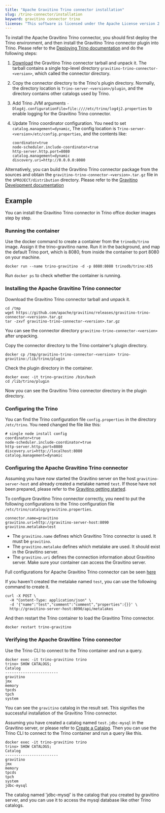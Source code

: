```yaml
---
title: "Apache Gravitino Trino connector installation"
slug: /trino-connector/installation
keyword: gravitino connector trino
license: "This software is licensed under the Apache License version 2."
---
```


To install the Apache Gravitino Trino connector, you should first deploy the Trino environment,
and then install the Gravitino Trino connector plugin into Trino.
Please refer to the [Deploying Trino documentation](https://trino.io/docs/current/installation/deployment.html)
and do the following steps:

1. [Download](https://github.com/apache/gravitino/releases) the Gravitino Trino connector tarball and unpack it.
   The tarball contains a single top-level directory `gravitino-trino-connector-<version>`,
   which called the connector directory.
1. Copy the connector directory to the Trino's plugin directory.
   Normally, the directory location is `Trino-server-<version>/plugin`,
   and the directory contains other catalogs used by Trino.
1. Add Trino JVM arguments `-Dlog4j.configurationFile=file:////etc/trino/log4j2.properties`
   to enable logging for the Gravitino Trino connector.
1. Update Trino coordinator configuration. 
   You need to set `catalog.management=dynamic`,
   The config location is `Trino-server-<version>/etc/config.properties`,
   and the contents like:

   ```text
   coordinator=true
   node-scheduler.include-coordinator=true
   http-server.http.port=8080
   catalog.management=dynamic
   discovery.uri=http://0.0.0.0:8080
   ```

Alternatively, you can build the Gravitino Trino connector package from the sources
and obtain the `gravitino-trino-connector-<version>.tar.gz` file in the `$PROJECT/distribution` directory.
Please refer to the [Gravitino Development documentation](../../develop/how-to-build.md)

## Example

You can install the Gravitino Trino connector in Trino office docker images step by step.

### Running the container

Use the docker command to create a container from the `trinodb/trino` image.
Assign it the trino-gravitino name.
Run it in the background, and map the default Trino port, which is 8080,
from inside the container to port 8080 on your machine.

```shell
docker run --name trino-gravitino -d -p 8080:8080 trinodb/trino:435
```

Run `docker ps` to check whether the container is running.

### Installing the Apache Gravitino Trino connector

Download the Gravitino Trino connector tarball and unpack it.

```shell
cd /tmp
wget https://github.com/apache/gravitino/releases/gravitino-trino-connector-<version>.tar.gz
tar -zxvf gravitino-trino-connector-<version>.tar.gz
```

You can see the connector directory `gravitino-trino-connector-<version>` after unpacking.

Copy the connector directory to the Trino container's plugin directory.

```shell
docker cp /tmp/gravitino-trino-connector-<version> trino-gravitino:/lib/trino/plugin
```

Check the plugin directory in the container.

```shell
docker exec -it trino-gravitino /bin/bash
cd /lib/trino/plugin
```

Now you can see the Gravitino Trino connector directory in the plugin directory.

### Configuring the Trino

You can find the Trino configuration file `config.properties` in the directory `/etc/trino`.
You need changed the file like this:

```text
# single node install config
coordinator=true
node-scheduler.include-coordinator=true
http-server.http.port=8080
discovery.uri=http://localhost:8080
catalog.management=dynamic
```

### Configuring the Apache Gravitino Trino connector

Assuming you have now started the Gravitino server on the host `gravitino-server-host`
and already created a metalake named `test`.
If those have not been prepared, please refer to the [Gravitino getting started](../../getting-started/index.md).

To configure Gravitino Trino connector correctly, you need to put the following configurations
to the Trino configuration file `/etc/trino/catalog/gravitino.properties`.

```text
connector.name=gravitino
gravitino.uri=http://gravitino-server-host:8090
gravitino.metalake=test
```

- The `gravitino.name` defines which Gravitino Trino connector is used. It must be `gravitino`.
- The `gravitino.metalake` defines which metalake are used. It should exist in the Gravitino server.
- The `gravitino.uri` defines the connection information about Gravitino server.
  Make sure your container can access the Gravitino server.

Full configurations for Apache Gravitino Trino connector can be seen [here](configuration.md)

If you haven't created the metalake named `test`, you can use the following command to create it.

```shell
curl -X POST \
  -H "Content-Type: application/json" \
  -d '{"name":"test","comment":"comment","properties":{}}' \
  http://gravitino-server-host:8090/api/metalakes
```

And then restart the Trino container to load the Gravitino Trino connector.

```shell
docker restart trino-gravitino
```

### Verifying the Apache Gravitino Trino connector

Use the Trino CLI to connect to the Trino container and run a query.

```text
docker exec -it trino-gravitino trino
trino> SHOW CATALOGS;
Catalog
------------------------
gravitino
jmx
memory
tpcds
tpch
system
```

You can see the `gravitino` catalog in the result set.
This signifies the successful installation of the Gravitino Trino connector.

Assuming you have created a catalog named `test.jdbc-mysql` in the Gravitino server,
or please refer to [Create a Catalog](../../manage-relational-metadata-using-gravitino.md#create-a-catalog).
Then you can use the Trino CLI to connect to the Trino container and run a query like this.

```text
docker exec -it trino-gravitino trino
trino> SHOW CATALOGS;
Catalog
------------------------
gravitino
jmx
memory
tpcds
tpch
system
jdbc-mysql
```

The catalog named 'jdbc-mysql' is the catalog that you created by gravitino server,
and you can use it to access the mysql database like other Trino catalogs.

